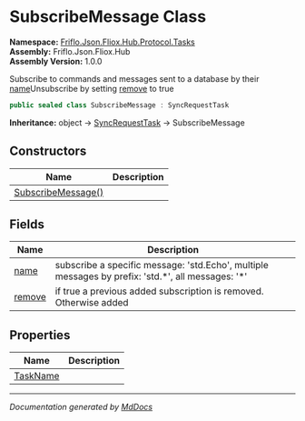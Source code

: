 ﻿<!--  
  <auto-generated>   
    The contents of this file were generated by a tool.  
    Changes to this file may be list if the file is regenerated  
  </auto-generated>   
-->

# SubscribeMessage Class

**Namespace:** [Friflo.Json.Fliox.Hub.Protocol.Tasks](../index.md)  
**Assembly:** Friflo.Json.Fliox.Hub  
**Assembly Version:** 1.0.0

Subscribe to commands and messages sent to a database by their [name](fields/name.md)Unsubscribe by setting [remove](fields/remove.md) to true 

```csharp
public sealed class SubscribeMessage : SyncRequestTask
```

**Inheritance:** object → [SyncRequestTask](../SyncRequestTask/index.md) → SubscribeMessage

## Constructors

| Name                                        | Description |
| ------------------------------------------- | ----------- |
| [SubscribeMessage()](constructors/index.md) |             |

## Fields

| Name                       | Description                                                                                         |
| -------------------------- | --------------------------------------------------------------------------------------------------- |
| [name](fields/name.md)     | subscribe a specific message: 'std.Echo', multiple messages by prefix: 'std.\*', all messages: '\*' |
| [remove](fields/remove.md) | if true a previous added subscription is removed. Otherwise added                                   |

## Properties

| Name                               | Description |
| ---------------------------------- | ----------- |
| [TaskName](properties/TaskName.md) |             |

___

*Documentation generated by [MdDocs](https://github.com/ap0llo/mddocs)*
